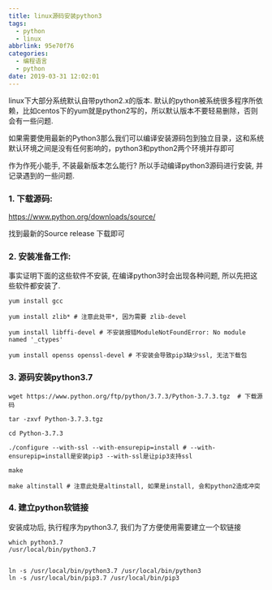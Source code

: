 ```yaml
---
title: linux源码安装python3
tags:
  - python
  - linux
abbrlink: 95e70f76
categories:
  - 编程语言
  - python
date: 2019-03-31 12:02:01
---
```




linux下大部分系统默认自带python2.x的版本. 默认的python被系统很多程序所依赖，比如centos下的yum就是python2写的，所以默认版本不要轻易删除，否则会有一些问题.

如果需要使用最新的Python3那么我们可以编译安装源码包到独立目录，这和系统默认环境之间是没有任何影响的，python3和python2两个环境并存即可

作为作死小能手, 不装最新版本怎么能行? 所以手动编译python3源码进行安装, 并记录遇到的一些问题.

<!-- more -->



### 1. 下载源码:

https://www.python.org/downloads/source/

找到最新的Source release 下载即可



### 2. 安装准备工作:

事实证明下面的这些软件不安装, 在编译python3时会出现各种问题, 所以先把这些软件都安装了.

```shell
yum install gcc  

yum install zlib* # 注意此处带*, 因为需要 zlib-devel

yum install libffi-devel # 不安装报错ModuleNotFoundError: No module named '_ctypes'

yum install openss openssl-devel # 不安装会导致pip3缺少ssl, 无法下载包

```



### 3. 源码安装python3.7

```shell
wget https://www.python.org/ftp/python/3.7.3/Python-3.7.3.tgz  # 下载源码

tar -zxvf Python-3.7.3.tgz

cd Python-3.7.3

./configure --with-ssl --with-ensurepip=install # --with-ensurepip=install是安装pip3 --with-ssl是让pip3支持ssl

make 

make altinstall # 注意此处是altinstall, 如果是install, 会和python2造成冲突
```



### 4. 建立python软链接

安装成功后, 执行程序为python3.7, 我们为了方便使用需要建立一个软链接

```shell
which python3.7
/usr/local/bin/python3.7


ln -s /usr/local/bin/python3.7 /usr/local/bin/python3
ln -s /usr/local/bin/pip3.7 /usr/local/bin/pip3
```

